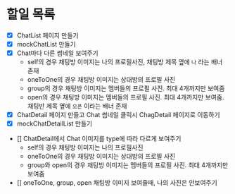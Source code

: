 # 할일 목록

- [x] ChatList 페이지 만들기
- [x] mockChatList 만들기
- [x] Chat마다 다른 썸네일 보여주기
  - self의 경우 채팅방 이미지는 나의 프로필사진, 채팅방 제목 옆에 `나` 라는 배너 존재
  - oneToOne의 경우 채팅방 이미지는 상대방의 프로필 사진
  - group의 경우 채팅방 이미지는 멤버들의 프로필 사진. 최대 4개까지만 보여줌
  - open의 경우 채팅방 이미지는 멤버들의 프로필 사진. 최대 4개까지만 보여줌. 채팅반 제목 옆에 `오픈` 이라는 배너 존재
- [x] ChatDetail 페이지 만들고 Chat 썸네일 클릭시 ChagDetail 페이지로 이동하기
- [x] mockChatDetailList 만들기
- [] ChatDetail에서 Chat 이미지를 type에 따라 다르게 보여주기
  - self의 경우 채팅방 이미지는 나의 프로필사진
  - oneToOne의 경우 채팅방 이미지는 상대방의 프로필 사진
  - group와 open의 경우 채팅방 이미지는 멤버들의 프로필 사진. 최대 4개까지만 보여줌
- [] oneToOne, group, open 채팅방 이미지 보여줄때, 나의 사진은 안보여주기
